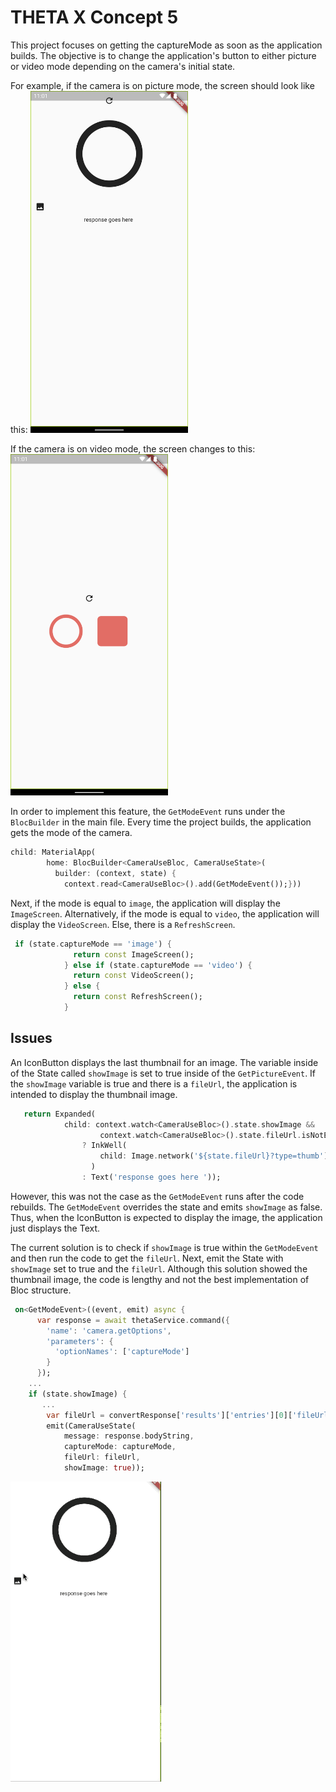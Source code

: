 # THETA X Concept 5

This project focuses on getting the captureMode as soon as the application builds. The objective is to change the application's button to either picture or video mode depending on the camera's initial state. 

For example, if the camera is on picture mode, the screen should look like this: 
<img src="docs/images/imagemode.png" width=50%>

If the camera is on video mode, the screen changes to this:
<img src="docs/images/videomode.png" width=50%>

In order to implement this feature, the `GetModeEvent` runs under the `BlocBuilder` in the main file. Every time the project builds, the application gets the mode of the camera. 

```dart
child: MaterialApp(
        home: BlocBuilder<CameraUseBloc, CameraUseState>(
          builder: (context, state) {
            context.read<CameraUseBloc>().add(GetModeEvent());}))
```

Next, if the mode is equal to `image`, the application will display the `ImageScreen`. Alternatively, if the mode is equal to `video`, the application will display the `VideoScreen`. Else, there is a `RefreshScreen`.

```dart
 if (state.captureMode == 'image') {
              return const ImageScreen();
            } else if (state.captureMode == 'video') {
              return const VideoScreen();
            } else {
              return const RefreshScreen();
            }
```

## Issues

An IconButton displays the last thumbnail for an image. The variable inside of the State called `showImage` is set to true inside of the `GetPictureEvent`. If the `showImage` variable is true and there is a `fileUrl`, the application is intended to display the thumbnail image.

```dart
   return Expanded(
            child: context.watch<CameraUseBloc>().state.showImage &&
                    context.watch<CameraUseBloc>().state.fileUrl.isNotEmpty
                ? InkWell(
                    child: Image.network('${state.fileUrl}?type=thumb'),
                  )
                : Text('response goes here '));
```

However, this was not the case as the `GetModeEvent` runs after the code rebuilds. The `GetModeEvent` overrides the state and emits `showImage` as false. Thus, when the IconButton is expected to display the image, the application just displays the Text. 

The current solution is to check if `showImage` is true within the `GetModeEvent` and then run the code to get the `fileUrl`. Next, emit the State with `showImage` set to true and the `fileUrl`. Although this solution showed the thumbnail image, the code is lengthy and not the best implementation of Bloc structure. 

```dart
 on<GetModeEvent>((event, emit) async {
      var response = await thetaService.command({
        'name': 'camera.getOptions',
        'parameters': {
          'optionNames': ['captureMode']
        }
      });
    ...
    if (state.showImage) {
       ...
        var fileUrl = convertResponse['results']['entries'][0]['fileUrl'];
        emit(CameraUseState(
            message: response.bodyString,
            captureMode: captureMode,
            fileUrl: fileUrl,
            showImage: true));
```

![thumbnail](docs/images/thumbnail.gif)